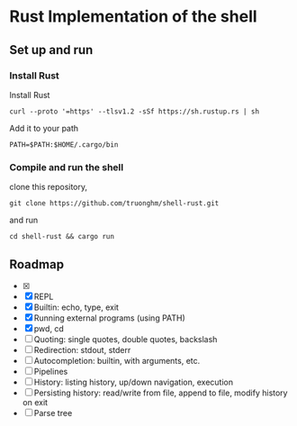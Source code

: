 # Rust Implementation of the shell

## Set up and run
### Install Rust

Install Rust

    curl --proto '=https' --tlsv1.2 -sSf https://sh.rustup.rs | sh

Add it to your path

    PATH=$PATH:$HOME/.cargo/bin

### Compile and run the shell

clone this repository,

```shell
git clone https://github.com/truonghm/shell-rust.git
```

and run

```shell
cd shell-rust && cargo run
```

## Roadmap
- [x] 
- [x] REPL  
- [x] Builtin: echo, type, exit  
- [x] Running external programs (using PATH)  
- [x] pwd, cd  
- [ ] Quoting: single quotes, double quotes, backslash  
- [ ] Redirection: stdout, stderr  
- [ ] Autocompletion: builtin, with arguments, etc.  
- [ ] Pipelines  
- [ ] History: listing history, up/down navigation, execution  
- [ ] Persisting history: read/write from file, append to file, modify history on exit  
- [ ] Parse tree  